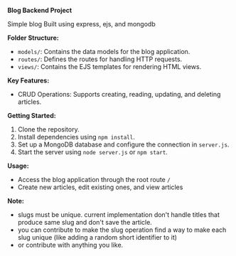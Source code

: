**Blog Backend Project**

Simple blog
Built using express, ejs, and mongodb 

**Folder Structure:**
- `models/`: Contains the data models for the blog application.
- `routes/`: Defines the routes for handling HTTP requests.
- `views/`: Contains the EJS templates for rendering HTML views.

**Key Features:**
- CRUD Operations: Supports creating, reading, updating, and deleting articles.

**Getting Started:**
1. Clone the repository.
2. Install dependencies using `npm install`.
3. Set up a MongoDB database and configure the connection in `server.js`.
4. Start the server using `node server.js` or `npm start`.

**Usage:**
- Access the blog application through the root route `/`
- Create new articles, edit existing ones, and view articles

**Note:**
- slugs must be unique. current implementation don't handle titles that produce same slug and don't save the article.
- you can contribute to make the slug operation find a way to make each slug unique (like adding a random short identifier to it)
- or contribute with anything you like.
